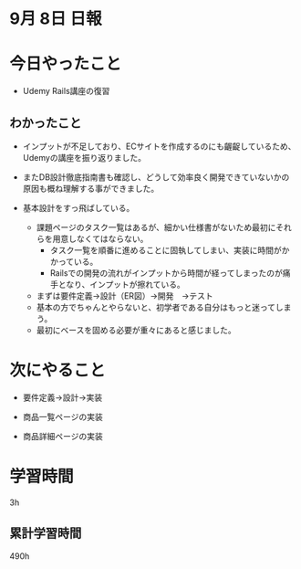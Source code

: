 #  9月 8日 日報

# 今日やったこと
*  Udemy Rails講座の復習
##  わかったこと
* インプットが不足しており、ECサイトを作成するのにも齷齪しているため、Udemyの講座を振り返りました。
* またDB設計徹底指南書も確認し、どうして効率良く開発できていないかの原因も概ね理解する事ができました。

* 基本設計をすっ飛ばしている。
  * 課題ページのタスク一覧はあるが、細かい仕様書がないため最初にそれらを用意しなくてはならない。
    * タスク一覧を順番に進めることに固執してしまい、実装に時間がかかっている。
    * Railsでの開発の流れがインプットから時間が経ってしまったのが痛手となり、インプットが擦れている。
  * まずは要件定義→設計（ER図）→開発　→テスト
  * 基本の方でちゃんとやらないと、初学者である自分はもっと迷ってしまう。
  * 最初にベースを固める必要が重々にあると感じました。

# 次にやること
* 要件定義→設計→実装

* 商品一覧ページの実装
* 商品詳細ページの実装
#  学習時間
3h
##  累計学習時間
490h




